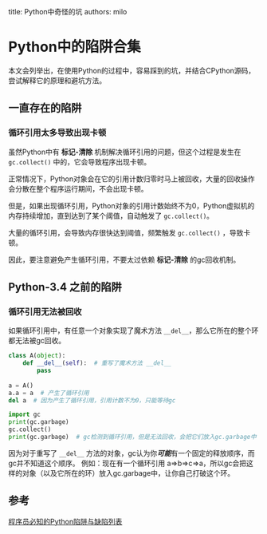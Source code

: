 title: Python中奇怪的坑
authors: milo

# Python中的陷阱合集

本文会列举出，在使用Python的过程中，容易踩到的坑，并结合CPython源码，尝试解释它的原理和避坑方法。<br/>

## 一直存在的陷阱

### 循环引用太多导致出现卡顿

虽然Python中有 **标记-清除** 机制解决循环引用的问题，但这个过程是发生在 `gc.collect()` 中的，它会导致程序出现卡顿。

正常情况下，Python对象会在它的引用计数归零时马上被回收，大量的回收操作会分散在整个程序运行期间，不会出现卡顿。

但是，如果出现循环引用，Python对象的引用计数始终不为0，Python虚拟机的内存持续增加，直到达到了某个阈值，自动触发了 `gc.collect()`。

大量的循环引用，会导致内存很快达到阈值，频繁触发 `gc.collect()` ，导致卡顿。

因此，要注意避免产生循环引用，不要太过依赖 **标记-清除** 的gc回收机制。

## Python-3.4 之前的陷阱

### 循环引用无法被回收

如果循环引用中，有任意一个对象实现了魔术方法 `__del__`，那么它所在的整个环都无法被gc回收。

```python
class A(object):
    def __del__(self):  # 重写了魔术方法 __del__
        pass
        
a = A()
a.a = a  # 产生了循环引用
del a  # 因为产生了循环引用，引用计数不为0，只能等待gc

import gc
print(gc.garbage)
gc.collect()
print(gc.garbage)  # gc检测到循环引用，但是无法回收，会把它们放入gc.garbage中
```

因为对于重写了 `__del__` 方法的对象，gc认为你***可能***有一个固定的释放顺序，而gc并不知道这个顺序。
例如：现在有一个循环引用 a=>b=>c=>a，所以gc会把这样的对象（以及它所在的环）放入gc.garbage中，让你自己打破这个环。

## 参考
[程序员必知的Python陷阱与缺陷列表](https://www.cnblogs.com/xybaby/p/7183854.html)
